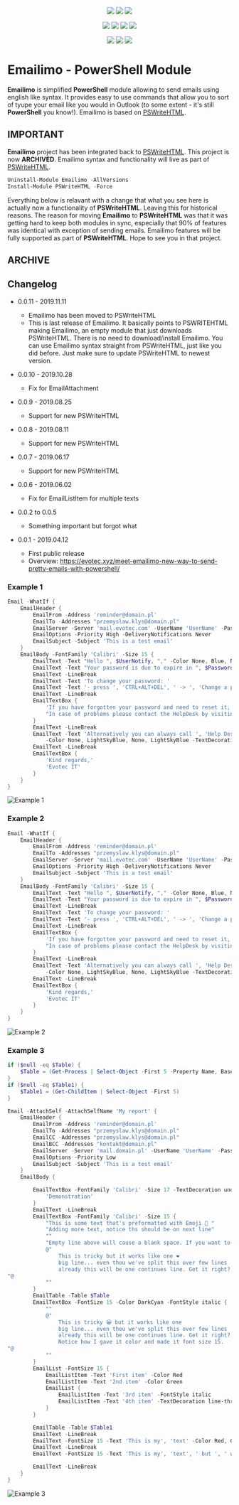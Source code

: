 <p align="center">
  <a href="https://www.powershellgallery.com/packages/Emailimo"><img src="https://img.shields.io/powershellgallery/v/Emailimo.svg"></a>
  <a href="https://www.powershellgallery.com/packages/Emailimo"><img src="https://img.shields.io/powershellgallery/vpre/Emailimo.svg?label=powershell%20gallery%20preview&colorB=yellow"></a>
  <a href="https://github.com/EvotecIT/Emailimo"><img src="https://img.shields.io/github/license/EvotecIT/Emailimo.svg"></a>
</p>

<p align="center">
  <a href="https://www.powershellgallery.com/packages/Emailimo"><img src="https://img.shields.io/powershellgallery/p/Emailimo.svg"></a>
  <a href="https://github.com/EvotecIT/Emailimo"><img src="https://img.shields.io/github/languages/top/evotecit/Emailimo.svg"></a>
  <a href="https://github.com/EvotecIT/Emailimo"><img src="https://img.shields.io/github/languages/code-size/evotecit/Emailimo.svg"></a>
  <a href="https://github.com/EvotecIT/Emailimo"><img src="https://img.shields.io/powershellgallery/dt/Emailimo.svg"></a>
</p>

<p align="center">
  <a href="https://twitter.com/PrzemyslawKlys"><img src="https://img.shields.io/twitter/follow/PrzemyslawKlys.svg?label=Twitter%20%40PrzemyslawKlys&style=social"></a>
  <a href="https://evotec.xyz/hub"><img src="https://img.shields.io/badge/Blog-evotec.xyz-2A6496.svg"></a>
  <a href="https://www.linkedin.com/in/pklys"><img src="https://img.shields.io/badge/LinkedIn-pklys-0077B5.svg?logo=LinkedIn"></a>
</p>

# Emailimo - PowerShell Module

**Emailimo** is simplified **PowerShell** module allowing to send emails using english like syntax. It provides easy to use commands that allow you to sort of tyupe your email like you would in Outlook (to some extent - it's still **PowerShell** you know!). Emailimo is based on [PSWriteHTML](https://github.com/EvotecIT/PSWriteHTML).

## IMPORTANT

**Emailimo** project has been integrated back to [PSWriteHTML](https://github.com/EvotecIT/PSWriteHTML). This project is now **ARCHIVED**. Emailimo syntax and functionality will live as part of [PSWriteHTML](https://github.com/EvotecIT/PSWriteHTML).

```PowerShell
Uninstall-Module Emailimo -AllVersions
Install-Module PSWriteHTML -Force
```

Everything below is relavant with a change that what you see here is actually now a functionality of **PSWriteHTML**. Leaving this for historical reasons. The reason for moving **Emailimo** to **PSWriteHTML** was that it was getting hard to keep both modules in sync, especially that 90% of features was identical with exception of sending emails. Emailimo features will be fully supported as part of **PSWriteHTML**. Hope to see you in that project.

## ARCHIVE

## Changelog

- 0.0.11 - 2019.11.11
  - Emailimo has been moved to PSWriteHTML
  - This is last release of Emailimo. It basically points to PSWRITEHTML making Emailimo, an empty module that just downloads PSWriteHTML. There is no need to download/install Emailimo. You can use Emailimo syntax straight from PSWriteHTML, just like you did before. Just make sure to update PSWriteHTML to newest version.

- 0.0.10 - 2019.10.28
  - Fix for EmailAttachment
- 0.0.9 - 2019.08.25
  - Support for new PSWriteHTML

- 0.0.8 - 2019.08.11
  - Support for new PSWriteHTML

- 0.0.7 - 2019.06.17
  - Support for new PSWriteHTML

- 0.0.6 - 2019.06.02
  - Fix for EmailListItem for multiple texts

- 0.0.2 to 0.0.5
  - Something important but forgot what

- 0.0.1 - 2019.04.12
  - First public release
  - Overview: https://evotec.xyz/meet-emailimo-new-way-to-send-pretty-emails-with-powershell/

### Example 1

```powershell
Email -WhatIf {
    EmailHeader {
        EmailFrom -Address 'reminder@domain.pl'
        EmailTo -Addresses "przemyslaw.klys@domain.pl"
        EmailServer -Server 'mail.evotec.com' -UserName 'UserName' -Password 'C:\Support\Important\Password-Evotec-Reminder.txt' -PasswordAsSecure -PasswordFromFile
        EmailOptions -Priority High -DeliveryNotifications Never
        EmailSubject -Subject 'This is a test email'
    }
    EmailBody -FontFamily 'Calibri' -Size 15 {
        EmailText -Text "Hello ", $UserNotify, "," -Color None, Blue, None -Verbose -LineBreak
        EmailText -Text "Your password is due to expire in ", $PasswordExpiryDays, "days." -Color None, Green, None
        EmailText -LineBreak
        EmailText -Text 'To change your password: '
        EmailText -Text '- press ', 'CTRL+ALT+DEL', ' -> ', 'Change a password...' -Color None, BlueViolet, None, Red
        EmailText -LineBreak
        EmailTextBox {
            'If you have forgotten your password and need to reset it, you can do this by clicking here. '
            "In case of problems please contact the HelpDesk by visiting [Evotec Website](https://evotec.xyz) or by sending an email to Help Desk."
        }
        EmailText -LineBreak
        EmailText -Text 'Alternatively you can always call ', 'Help Desk', ' at ', '+48 22 00 00 00' `
            -Color None, LightSkyBlue, None, LightSkyBlue -TextDecoration none, underline, none, underline -FontWeight normal, bold, normal, bold
        EmailText -LineBreak
        EmailTextBox {
            'Kind regards,'
            'Evotec IT'
        }
    }
}
```

![Example 1](https://evotec.xyz/wp-content/uploads/2019/04/img_5cafac409c12b.png)

### Example 2

```powershell
Email -WhatIf {
    EmailHeader {
        EmailFrom -Address 'reminder@domain.pl'
        EmailTo -Addresses "przemyslaw.klys@domain.pl"
        EmailServer -Server 'mail.evotec.com' -UserName 'UserName' -Password 'C:\Support\Important\Password-Evotec-Reminder.txt' -PasswordAsSecure -PasswordFromFile
        EmailOptions -Priority High -DeliveryNotifications Never
        EmailSubject -Subject 'This is a test email'
    }
    EmailBody -FontFamily 'Calibri' -Size 15 {
        EmailText -Text "Hello ", $UserNotify, "," -Color None, Blue, None -Verbose -LineBreak
        EmailText -Text "Your password is due to expire in ", $PasswordExpiryDays, "days." -Color None, Green, None
        EmailText -LineBreak
        EmailText -Text 'To change your password: '
        EmailText -Text '- press ', 'CTRL+ALT+DEL', ' -> ', 'Change a password...' -Color None, BlueViolet, None, Red
        EmailText -LineBreak
        EmailTextBox {
            'If you have forgotten your password and need to reset it, you can do this by clicking here. '
            "In case of problems please contact the HelpDesk by visiting [Evotec Website](https://evotec.xyz) or by sending an email to Help Desk."
        }
        EmailText -LineBreak
        EmailText -Text 'Alternatively you can always call ', 'Help Desk', ' at ', '+48 22 00 00 00' `
            -Color None, LightSkyBlue, None, LightSkyBlue -TextDecoration none, underline, none, underline -FontWeight normal, bold, normal, bold
        EmailText -LineBreak
        EmailTextBox {
            'Kind regards,'
            'Evotec IT'
        }
    }
}
```

![Example 2](https://evotec.xyz/wp-content/uploads/2019/04/img_5cafaf30eaed5.png)

### Example 3

```powershell
if ($null -eq $Table) {
    $Table = (Get-Process | Select-Object -First 5 -Property Name, BasePriority, Company, CompanyName)
}
if ($null -eq $Table1) {
    $Table1 = (Get-ChildItem | Select-Object -First 5)
}

Email -AttachSelf -AttachSelfName 'My report' {
    EmailHeader {
        EmailFrom -Address 'reminder@domain.pl'
        EmailTo -Addresses "przemyslaw.klys@domain.pl"
        EmailCC -Addresses "przemyslaw.klys@domain.pl"
        EmailBCC -Addresses "kontakt@domain.pl"
        EmailServer -Server 'mail.domain.pl' -UserName 'UserName' -Password 'C:\Support\Important\Password-Evotec-Reminder.txt' -PasswordAsSecure -PasswordFromFile
        EmailOptions -Priority Low
        EmailSubject -Subject 'This is a test email'
    }
    EmailBody {

        EmailTextBox -FontFamily 'Calibri' -Size 17 -TextDecoration underline -Color DarkSalmon -Alignment center {
            'Demonstration'
        }
        EmailText -LineBreak
        EmailTextBox -FontFamily 'Calibri' -Size 15 {
            "This is some text that's preformatted with Emoji 🤷 ‍️"
            "Adding more text, notice ths should be on next line"
            ""
            "Empty line above will cause a blank space. If you want to continue writting like you would do in normal email please use here strings as seen below."
            @"
                This is tricky but it works like one ❤
                big line... even thou we've split this over few lines
                already this will be one continues line. Get it right? 😎
"@
            ""
        }
        EmailTable -Table $Table
        EmailTextBox -FontSize 15 -Color DarkCyan -FontStyle italic {
            ""
            @"
                This is tricky 😁 but it works like one
                big line... even thou we've split this over few lines
                already this will be one continues line. Get it right?
                Notice how I gave it color and made it font size 15.
"@
            ""
        }
        EmailList -FontSize 15 {
            EmailListItem -Text 'First item' -Color Red
            EmailListItem -Text '2nd item' -Color Green
            EmailList {
                EmailListItem -Text '3rd item' -FontStyle italic
                EmailListItem -Text '4th item' -TextDecoration line-through
            }
        }

        EmailTable -Table $Table1
        EmailText -LineBreak
        EmailText -FontSize 15 -Text 'This is my', 'text' -Color Red, Green -TextDecoration underline -FontFamily 'Calibri'
        EmailText -LineBreak
        EmailText -FontSize 15 -Text 'This is my', 'text', ' but ', ' with different formatting.' -Color Blue, Red, Green -TextDecoration underline, none, 'line-through' -FontFamily 'Calibri'

        EmailText -LineBreak
    }
}
```

![Example 3](https://evotec.xyz/wp-content/uploads/2019/04/img_5cafbfe051735.png)